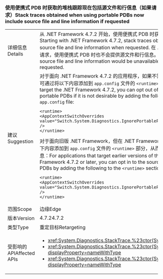 ### <a name="stack-traces-obtained-when-using-portable-pdbs-now-include-source-file-and-line-information-if-requested"></a><span data-ttu-id="5c8dc-101">使用便携式 PDB 时获取的堆栈跟踪现在包括源文件和行信息（如果请求）</span><span class="sxs-lookup"><span data-stu-id="5c8dc-101">Stack traces obtained when using portable PDBs now include source file and line information if requested</span></span>

|   |   |
|---|---|
|<span data-ttu-id="5c8dc-102">详细信息</span><span class="sxs-lookup"><span data-stu-id="5c8dc-102">Details</span></span>|<span data-ttu-id="5c8dc-103">从 .NET Framework 4.7.2 开始，使用便携式 PDB 时获取的堆栈跟踪包括源文件和行信息（如果请求）。</span><span class="sxs-lookup"><span data-stu-id="5c8dc-103">Starting with .NET Framework 4.7.2, stack traces obtained when using portable PDBs include source file and line information when requested.</span></span> <span data-ttu-id="5c8dc-104">在 .NET Framework 4.7.2 之前的版本中，即使已显式请求，使用便携式 PDB 时也不会提供源文件和行信息。</span><span class="sxs-lookup"><span data-stu-id="5c8dc-104">In versions prior to .NET Framework 4.7.2, source file and line information would be unavailable when using portable PDBs even if explicitly requested.</span></span>|
|<span data-ttu-id="5c8dc-105">建议</span><span class="sxs-lookup"><span data-stu-id="5c8dc-105">Suggestion</span></span>|<span data-ttu-id="5c8dc-106">对于面向 .NET Framework 4.7.2 的应用程序，如果不需要在使用便携式 PDB 时获取的源文件和行信息，可通过将以下内容添加到 <code>app.config</code> 文件的 <code>&lt;runtime&gt;</code> 部分，从而选择弃用：</span><span class="sxs-lookup"><span data-stu-id="5c8dc-106">For applications that target the .NET Framework 4.7.2, you can opt out of the source file and line information when using portable PDBs if it is not desirable by adding the following to the <code>&lt;runtime&gt;</code> section of your <code>app.config</code> file:</span></span><pre><code class="lang-xml">&lt;runtime&gt;&#13;&#10;&lt;AppContextSwitchOverrides value=&quot;Switch.System.Diagnostics.IgnorePortablePDBsInStackTraces=true&quot; /&gt;&#13;&#10;&lt;/runtime&gt;&#13;&#10;</code></pre><span data-ttu-id="5c8dc-107">对于面向旧版 .NET Framework，但在 .NET Framework 4.7.2 或更高版本上运行的应用程序，可通过将以下内容添加到 <code>app.config</code> 文件的 <code>&lt;runtime&gt;</code> 部分，从而选择启用在使用便携式 PDB 时获取源文件和行信息：</span><span class="sxs-lookup"><span data-stu-id="5c8dc-107">For applications that target earlier versions of the .NET Framework but run on the .NET Framework 4.7.2 or later, you can opt in to the source file and line information when using portable PDBs by adding the following to the <code>&lt;runtime&gt;</code> section of your <code>app.config</code> file:</span></span><pre><code class="lang-xml">&lt;runtime&gt;&#13;&#10;&lt;AppContextSwitchOverrides value=&quot;Switch.System.Diagnostics.IgnorePortablePDBsInStackTraces=false&quot; /&gt;&#13;&#10;&lt;/runtime&gt;&#13;&#10;</code></pre>|
|<span data-ttu-id="5c8dc-108">范围</span><span class="sxs-lookup"><span data-stu-id="5c8dc-108">Scope</span></span>|<span data-ttu-id="5c8dc-109">边缘</span><span class="sxs-lookup"><span data-stu-id="5c8dc-109">Edge</span></span>|
|<span data-ttu-id="5c8dc-110">版本</span><span class="sxs-lookup"><span data-stu-id="5c8dc-110">Version</span></span>|<span data-ttu-id="5c8dc-111">4.7.2</span><span class="sxs-lookup"><span data-stu-id="5c8dc-111">4.7.2</span></span>|
|<span data-ttu-id="5c8dc-112">类型</span><span class="sxs-lookup"><span data-stu-id="5c8dc-112">Type</span></span>|<span data-ttu-id="5c8dc-113">重定目标</span><span class="sxs-lookup"><span data-stu-id="5c8dc-113">Retargeting</span></span>|
|<span data-ttu-id="5c8dc-114">受影响的 API</span><span class="sxs-lookup"><span data-stu-id="5c8dc-114">Affected APIs</span></span>|<ul><li><xref:System.Diagnostics.StackTrace.%23ctor(System.Boolean)?displayProperty=nameWithType></li><li><xref:System.Diagnostics.StackTrace.%23ctor(System.Exception,System.Boolean)?displayProperty=nameWithType><li><xref:System.Diagnostics.StackTrace.%23ctor(System.Exception,System.Int32,System.Boolean)?displayProperty=nameWithType></li></ul>|

